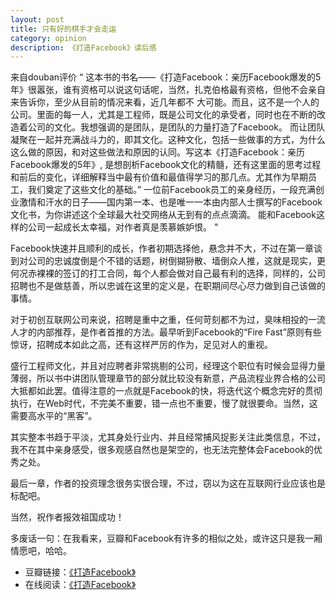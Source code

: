 ```yaml
---
layout: post
title: 只有好的棋手才会走运
category: opinion
description: 《打造Facebook》读后感
---
```

来自douban评价
“   这本书的书名——《打造Facebook：亲历Facebook爆发的5年》很嚣张，谁有资格可以说这句话呢，当然，扎克伯格最有资格，但他不会亲自来告诉你，至少从目前的情况来看，近几年都不
大可能。而且，这不是一个人的公司。里面的每一人，尤其是工程师，既是公司文化的承受者，同时也在不断的改造着公司的文化。我想强调的是团队，是团队的力量打造了Facebook。
而让团队凝聚在一起并充满战斗力的，即其文化。这种文化，包括一些做事的方式，为什么这么做的原因，和对这些做法和原因的认同。写这本《打造Facebook：亲历Facebook爆发的5年》,
是想剖析Facebook文化的精髓，还有这里面的思考过程和前后的变化，详细解释当中最有价值和最值得学习的那几点。尤其作为早期员工，我们奠定了这些文化的基础。”
    一位前Facebook员工的亲身经历，一段充满创业激情和汗水的日子——国内第一本、也是唯一一本由内部人士撰写的Facebook文化书，为你讲述这个全球最大社交网络从无到有的点点滴滴。
能和Facebook这样的公司一起成长太幸福，对作者真是羡慕嫉妒恨。  "

Facebook快速并且顺利的成长，作者初期选择他，悬念并不大，不过在第一章谈到对公司的忠诚度倒是个不错的话题，树倒猢狲散、墙倒众人推，这就是现实，更何况赤裸裸的签订的打工合同，每个人都会做对自己最有利的选择，同样的，公司招聘也不是做慈善，所以忠诚在这里的定义是，在职期间尽心尽力做到自己该做的事情。

对于初创互联网公司来说，招聘是重中之重，任何苛刻都不为过，臭味相投的一流人才的内部推荐，是作者首推的方法。最早听到Facebook的“Fire Fast”原则有些惊讶，招聘成本如此之高，还有这样严厉的作为，足见对人的重视。

盛行工程师文化，并且对应聘者非常挑剔的公司，经理这个职位有时候会显得力量薄弱，所以书中讲团队管理章节的部分就比较没有新意，产品流程业界合格的公司大抵都如此罢。值得注意的一点就是Facebook的快，将迭代这个概念完好的贯彻执行，在Web时代，不完美不重要，错一点也不重要，慢了就很要命。当然，这需要高水平的“黑客”。

其实整本书趋于平淡，尤其身处行业内、并且经常捕风捉影关注此类信息，不过，我不在其中亲身感受，很多观感自然也是架空的，也无法完整体会Facebook的优秀之处。

最后一章，作者的投资理念很务实很合理，不过，窃以为这在互联网行业应该也是标配吧。

当然，祝作者报效祖国成功！

多废话一句：在我看来，豆瓣和Facebook有许多的相似之处，或许这只是我一厢情愿吧，哈哈。

- 豆瓣链接：[《打造Facebook》][Facebook]
- 在线阅读：[《打造Facebook》][ReadDB]

[Facebook]: http://book.douban.com/subject/20471120/ "打造Facebook"
[ReadDB]: http://read.douban.com/ebook/500486/
